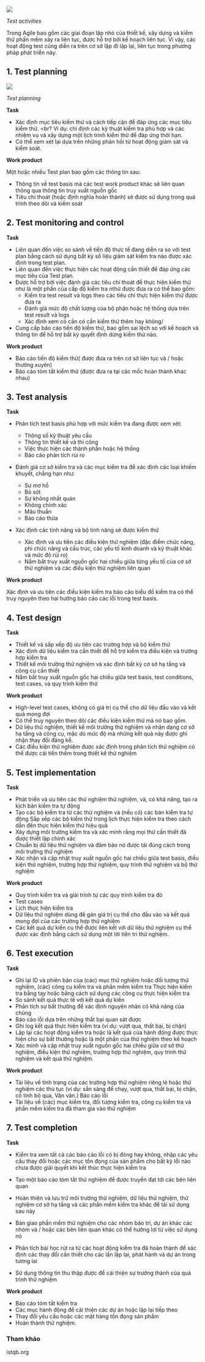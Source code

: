 ![](https://images.viblo.asia/fa893bd3-b320-4844-9fe1-4b2036f0c7fe.png)

*Test activities*

Trong Agile bao gồm các giai đoạn lặp nhỏ của thiết kế, xây dựng và kiểm thử phần mềm xảy ra liên tục, được hỗ trợ bởi kế hoạch liên tục. Vì vậy, các hoạt động test cũng diễn ra trên cơ sở lặp đi lặp lại, liên tục trong phương pháp phát triển này. 

## 1. Test planning

![](https://images.viblo.asia/10cc98bd-c7c8-4ed8-bcdf-e19f790a1f7e.png)

*Test planning*

**Task**

* Xác định mục tiêu kiểm thử và cách tiếp cận để đáp ứng các mục tiêu kiểm thử. <br?
Ví dụ: chỉ định các kỹ thuật kiểm tra phù hợp và các nhiệm vụ và xây dựng một lịch trình kiểm thử  để đáp ứng thời hạn.
* Có thể xem xét lại dựa trên những phản hồi từ hoạt động giám sát và kiểm soát.  

**Work product**

Một hoặc nhiều Test plan bao gồm các thông tin sau:
* Thông tin về test basis mà các test work product khác sẽ liên quan thông qua thông tin truy xuất nguồn gốc
* Tiêu chí thoát (hoặc định nghĩa hoàn thành) sẽ được sử dụng trong quá trình theo dõi và kiểm soát

## 2. Test monitoring and control 


**Task**

* Liên quan đến việc so sánh về tiến độ thực tế đang diễn ra so với test plan bằng cách sử dụng bất kỳ số liệu giám sát kiểm tra nào được xác định trong test plan.
* Liên quan đến việc thực hiện các hoạt động cần thiết để đáp ứng các mục tiêu của Test plan.
* Được hỗ trợ bởi việc đánh giá các tiêu chí thoát để thực hiện kiểm thử như là một phần của cấp độ kiểm tra nthử được đưa ra có thể bao gồm:<br>
    * Kiểm tra test result và logs theo các tiêu chí thực hiện kiểm thử được đưa ra
    * Đánh giá mức độ chất lượng của bộ phận hoặc hệ thống dựa trên test result và logs
    * Xác định xem có cần có cần kiểm thử thêm hay không/
*  Cung cấp báo cáo tiến độ kiểm thử, bao gồm sai lệch so với kế hoạch và thông tin để hỗ trợ bất kỳ quyết định dừng kiểm thử nào. 
 
**Work product**

* Báo cáo tiến độ kiểm thử( được đưa ra trên cơ sở liên tục và / hoặc thường xuyên)
* Báo cáo tóm tắt kiểm thử (được đưa ra tại các mốc hoàn thành khác nhau)

## 3. Test analysis
**Task**

* Phân tích test basis phù hợp với mức kiểm tra đang được xem xét:
    - Thông số kỹ thuật yêu cầu
    - Thông tin thiết kế và thi công
    - Việc thực hiện các thành phần hoặc hệ thống
    - Báo cáo phân tích rủi ro

* Đánh giá cơ sở kiểm tra và các mục kiểm tra để xác định các loại khiếm khuyết, chẳng hạn như:
    - Sự mơ hồ
    - Bỏ sót
    - Sự không nhất quán
    - Không chính xác
    - Mâu thuẫn
    - Báo cáo thừa
* Xác định các tính năng và bộ tính năng sẽ được kiểm thử
    - Xác định và ưu tiên các điều kiện thử nghiệm (đặc điểm chức năng, phi chức năng và cấu trúc, các yếu tố kinh doanh và kỹ thuật khác và mức độ rủi ro)
    - Nắm bắt truy xuất nguồn gốc hai chiều giữa từng yếu tố của cơ sở thử nghiệm và các điều kiện thử nghiệm liên quan

**Work product**

Xác định và ưu tiên các điều kiện kiểm tra báo cáo biểu đồ kiểm tra có thể truy nguyên theo hai hướng báo cáo các lỗi trong test basis.


## 4. Test design

**Task**

* Thiết kế và sắp xếp độ ưu tiên các trường hợp và bộ kiểm thử
* Xác định dữ liệu kiểm tra cần thiết để hỗ trợ kiểm tra điều kiện và trường hợp kiểm tra
* Thiết kế môi trường thử nghiệm và xác định bất kỳ cơ sở hạ tầng và công cụ cần thiết
* Nắm bắt truy xuất nguồn gốc hai chiều giữa test basis, test conditions, test cases, và quy trình kiểm thử 

**Work product**
* High-level test cases, không có giá trị cụ thể cho dữ liệu đầu vào và kết quả mong đợi
* Có thể truy nguyên theo dõi các điều kiện kiểm thử mà nó bao gồm.
* Dữ liệu thử nghiệm, thiết kế môi trường thử nghiệm và nhận dạng
cơ sở hạ tầng và công cụ, mặc dù mức độ mà những kết quả này
được ghi nhận thay đổi đáng kể.
* Các điều kiện thử nghiệm được xác định trong phân tích thử nghiệm có thể được cải tiến thêm trong thiết kế thử nghiệm
## 5. Test implementation
**Task**

* Phát triển và ưu tiên các thử nghiệm thử nghiệm, và, có khả năng, tạo ra
kịch bản kiểm tra tự động
* Tạo các bộ kiểm tra từ các thử nghiệm và (nếu có) các bản kiểm tra tự động
Sắp xếp các bộ kiểm thử trong lịch thực hiện kiểm tra theo cách dẫn đến thực hiện kiểm thử hiệu quả
* Xây dựng môi trường kiểm tra và xác minh rằng mọi thứ cần thiết đã được thiết lập chính xác
* Chuẩn bị dữ liệu thử nghiệm và đảm bảo nó được tải đúng cách trong môi trường thử nghiệm
* Xác nhận và cập nhật truy xuất nguồn gốc hai chiều giữa test basis, điều kiện thử nghiệm, trường hợp thử nghiệm, quy trình thử nghiệm và bộ thử nghiệm

**Work product**

* Quy trình kiểm tra và giải trình tự các quy trình kiểm tra đó
* Test cases
* Lịch thực hiện kiểm tra
* Dữ liệu thử nghiệm dùng để gán giá trị cụ thể cho đầu vào và kết quả mong đợi của các trường hợp thử nghiệm
* Các kết quả dự kiến cụ thể được liên kết với dữ liệu thử nghiệm cụ thể được xác định bằng cách sử dụng một lời tiên tri thử nghiệm.
## 6. Test execution

**Task**

* Ghi lại ID và phiên bản của (các) mục thử nghiệm hoặc đối tượng thử nghiệm, (các) công cụ kiểm tra và phần mềm kiểm tra Thực hiện kiểm tra bằng tay hoặc bằng cách sử dụng các công cụ thực hiện kiểm tra
* So sánh kết quả thực tế với kết quả dự kiến
* Phân tích sự bất thường để xác định nguyên nhân có khả năng của chúng
* Báo cáo lỗi dựa trên những thất bại quan sát được
* Ghi log kết quả thực hiện kiểm tra (ví dụ: vượt qua, thất bại, bị chặn)
* Lặp lại các hoạt động kiểm tra hoặc là kết quả của hành động được thực hiện cho sự bất thường hoặc là một phần của thử nghiệm theo kế hoạch
* Xác minh và cập nhật truy xuất nguồn gốc hai chiều giữa cơ sở thử nghiệm, điều kiện thử nghiệm, trường hợp thử nghiệm, quy trình thử nghiệm và kết quả thử nghiệm.

**Work product**
* Tài liệu về tình trạng của các trường hợp thử nghiệm riêng lẻ hoặc thử nghiệm
các thủ tục (ví dụ: sẵn sàng để chạy, vượt qua, thất bại, bị chặn, cố tình bỏ qua,
Vân vân.)
Báo cáo lỗi
* Tài liệu về (các) mục kiểm tra, đối tượng kiểm tra, công cụ kiểm tra và
phần mềm kiểm tra đã tham gia vào thử nghiệm

## 7. Test completion

**Task**

* Kiểm tra xem tất cả các báo cáo lỗi có bị đóng hay không, nhập các yêu cầu thay đổi hoặc các mục tồn đọng của sản phẩm cho bất kỳ lỗi nào chưa được giải quyết khi kết thúc thực hiện kiểm tra

* Tạo một báo cáo tóm tắt thử nghiệm để được truyền đạt tới các bên liên quan

* Hoàn thiện và lưu trữ môi trường thử nghiệm, dữ liệu thử nghiệm, thử nghiệm
cơ sở hạ tầng và các phần mềm kiểm tra khác để tái sử dụng sau này

* Bàn giao phần mềm thử nghiệm cho các nhóm bảo trì, dự án khác
các nhóm và / hoặc các bên liên quan khác có thể hưởng lợi từ việc sử dụng nó

* Phân tích bài học rút ra từ các hoạt động kiểm tra đã hoàn thành để xác định các thay đổi cần thiết cho các lần lặp lại, phát hành và dự án trong tương lai
* Sử dụng thông tin thu thập được để cải thiện sự trưởng thành của quá trình thử nghiệm

**Work product**

* Báo cáo tóm tắt kiểm tra
* Các mục hành động để cải thiện các dự án hoặc lặp lại tiếp theo
* Thay đổi yêu cầu hoặc các mặt hàng tồn đọng sản phẩm
* Hoàn thành thử nghiệm.

### Tham khảo
istqb.org